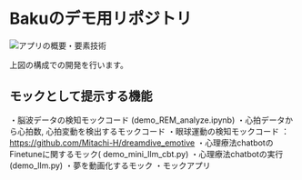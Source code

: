 # Bakuのデモ用リポジトリ

![アプリの概要・要素技術](./images/図1.png)

上図の構成での開発を行います。

## モックとして提示する機能
・脳波データの検知モックコード (demo_REM_analyze.ipynb)
・心拍データから心拍数, 心拍変動を検出するモックコード
・眼球運動の検知モックコード ：　https://github.com/Mitachi-H/dreamdive_emotive
・心理療法chatbotのFinetuneに関するモック( demo_mini_llm_cbt.py)
・心理療法chatbotの実行(demo_llm.py)
・夢を動画化するモック
・モックアプリ
